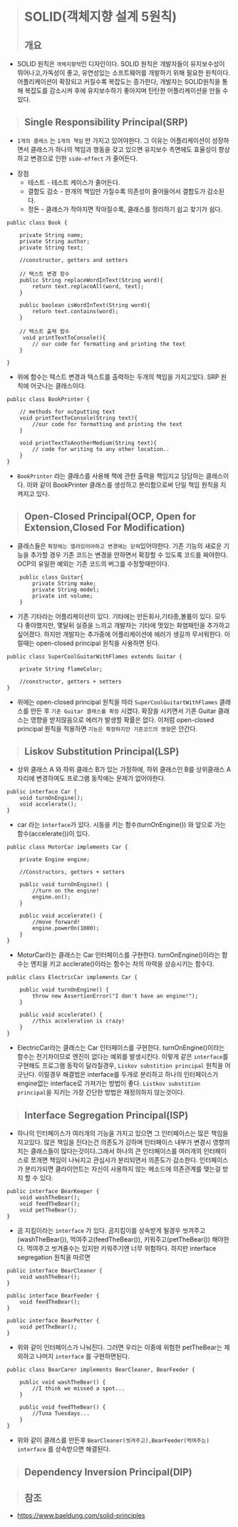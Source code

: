 > # SOLID(객체지향 설계 5원칙)
> ## 개요 
* SOLID 원칙은 `객체지향적`인 디자인이다. SOLID 원칙은 개발자들이 유지보수성이 뛰어나고,가독성이 좋고, 유연성있는 소프트웨어를 개발하기 위해 필요한 원칙이다. 어플리케이션이 확장되고 커질수록 복잡도는 증가한다, 개발자는 SOLID원칙을 통해 복잡도를 감소시켜 후에 유지보수하기 좋아지며 탄탄한 어플리케이션을 만들 수 있다. 
> ## Single Responsibility Principal(SRP)
* `1개의 클래스` 는 `1개의 책임` 만 가지고 있어야한다. 그 이유는 어플리케이션이 성장하면서 클래스가 하나의 책임과 행동을 갖고 있으면 유지보수 측면에도 효율성이 향상하고 변경으로 인한 `side-effect` 가 줄어든다. 
- 장점
    * 테스트 - 테스트 케이스가 줄어든다.
    * 결합도 감소 - 한개의 책임만 가질수록 의존성이 줄어들어서 결합도가 감소된다. 
    * 정돈 - 클래스가 작아지면 작아질수록, 클래스를 정리하기 쉽고 찾기가 쉽다.
 
```
public class Book {

    private String name;
    private String author;
    private String text;

    //constructor, getters and setters

    // 택스트 변경 함수
    public String replaceWordInText(String word){
        return text.replaceAll(word, text);
    }

    public boolean isWordInText(String word){
        return text.contains(word);
    }

    // 텍스트 출력 함수
     void printTextToConsole(){
        // our code for formatting and printing the text
    }

}
```
* 위에 함수는 텍스트 변경과 텍스트를 출력하는 두개의 책임을 가지고있다. SRP 원칙에 어긋나는 클래스이다. 
  
```
public class BookPrinter {

    // methods for outputting text
    void printTextToConsole(String text){
        //our code for formatting and printing the text
    }

    void printTextToAnotherMedium(String text){
        // code for writing to any other location..
    }
}
```
* `BookPrinter` 라는 클래스를 사용해 책에 관한 출력을 책임지고 담담하는 클래스이다. 이와 같이 BookPrinter 클래스를 생성하고 분리함으로써 단일 책임 원칙을 지켜지고 있다.

> ## Open-Closed Principal(OCP, Open for Extension,Closed For Modification)
* 클래스들은 `확장에는 열려있어야하고 변경에는 닫혀`있어야한다. 기존 기능의 새로운 기능을 추가할 경우 기존 코드는 변경을 안하면서 확장할 수 있도록 코드를 짜야한다. OCP의 유일한 예외는
기존 코드의 버그를 수정할때만이다.
```
    public class Guitar{
        private String make;
        private String model;
        private int volume;
    }
```
* 기존 기타라는 어플리케이션이 있다. 기타에는 만든회사,기타종,볼륨이 있다. 모두 다 좋아했지만, 몇달뒤 실증을 느끼고 개발자는 기타에 멋있는 화염패턴을 추가하고싶어졌다.
하지만 개발자는 추가중에 어플리케이션에 에러가 생길까 무서워한다. 이럴때는 open-closed principal 원칙을 사용하면 된다.
```
public class SuperCoolGuitarWithFlames extends Guitar {

    private String flameColor;

    //constructor, getters + setters
}

```
* 위에는 open-closed principal 원칙을 따라 `SuperCoolGuitartWithFlames` 클래스를 만든 후 `기존 Guitar 클래스를 확장` 시켰다. 확장을 시키면서 기존 Guitar 클래스는 영향을 받지않음으로 에러가 발생할 확률은 없다. 이처럼 open-closed principal 원칙을 적용하면 `기능은 확장하지만 기존코드의 영향`은 안간다.
> ## Liskov Substitution Principal(LSP)
* 상위 클래스 A 와 하위 클래스 B가 있는 가정하에, 하위 클래스인 B를 상위클래스 A자리에 변경하여도 프로그램 동작에는 문제가 없어야한다.
```
public interface Car {
    void turnOnEngine();
    void accelerate();
}
```
* car 라는 `ìnterface`가 있다. 시동을 키는 함수(turnOnEngine()) 와 앞으로 가는 함수(accelerate())이 있다. 
```
public class MotorCar implements Car {

    private Engine engine;

    //Constructors, getters + setters

    public void turnOnEngine() {
        //turn on the engine!
        engine.on();
    }

    public void accelerate() {
        //move forward!
        engine.powerOn(1000);
    }
}
```
* MotorCar라는 클래스는 Car 인터페이스를 구현한다. turnOnEngine()이라는 함수는 엔지을 키고 acclerate()이라는 함수는 차의 마력을 상승시키는 함수다.

```
public class ElectricCar implements Car {

    public void turnOnEngine() {
        throw new AssertionError("I don't have an engine!");
    }

    public void accelerate() {
        //this acceleration is crazy!
    }
}
```
* ElectricCar라는 클래스는 Car 인터페이스를 구현한다. turnOnEngine()이라는 함수는 전기차이므로 엔진이 없다는 예외를 발생시킨다. 이렇게 같은 `interface`를 구현해도 프로그램 동작이 달라질경우, `Liskov substition principal` 원칙을 어긋난다. 이럴경우 해결법은 interface를 두개로 분리하고 하나의 인터페이스가 engine없는 interface로 가져가는 방법이 좋다. `Listkov substition principal`을 지키는 가장 간단한 방법은 재정의하지 않는것이다. 
> ## Interface Segregation Principal(ISP)
* 하나의 인터페이스가 여러개의 기능을 가지고 있으면 그 인터페이스는 많은 책임을 지고있다. 많은 책임을 진다는건 의존도가 강하며 인터페이스 내부가 변경시 영향끼치는 클래스들이 많다는것이다.그래서 하나의 큰 인터페이스를 여러개의 인터페이스로 쪼개면 책임이 나눠지고 관심사가 분리되면서 의존도가 감소한다. 인터페이스가 분리가되면 클라이언트는 자신이 사용하지 않는 메소드에 의존관계를 맺는걸 방지 할 수 있다.
```
public interface BearKeeper {
    void washTheBear();
    void feedTheBear();
    void petTheBear();
}
```
* 곰 지킴이라는 `interface` 가 있다. 곰지킴이를 상속받게 될경우 씻겨주고(washTheBear()), 먹여주고(feedTheBear()), 키워주고(petTheBear()) 해야한다. 먹여주고 씻겨줄수는 있지만 키워주기엔 너무 위험하다. 하지만 interface segregation 원칙을 따르면
```
public interface BearCleaner {
    void washTheBear();
}

public interface BearFeeder {
    void feedTheBear();
}

public interface BearPetter {
    void petTheBear();
}
```
* 위와 같이 인터페이스가 나눠진다. 그러면 우리는 이중에 위험한 petTheBear는 제외하고 나머지 `interface` 를 구현하면된다.
```
public class BearCarer implements BearCleaner, BearFeeder {

    public void washTheBear() {
        //I think we missed a spot...
    }

    public void feedTheBear() {
        //Tuna Tuesdays...
    }
}
```
* 위와 같이 클래스를 만든후 `BearCleaner(씻겨주고),BearFeeder(먹여주는) interface` 를 상속받으면 해결된다.
> ## Dependency Inversion Principal(DIP)

> ## 참조
* https://www.baeldung.com/solid-principles